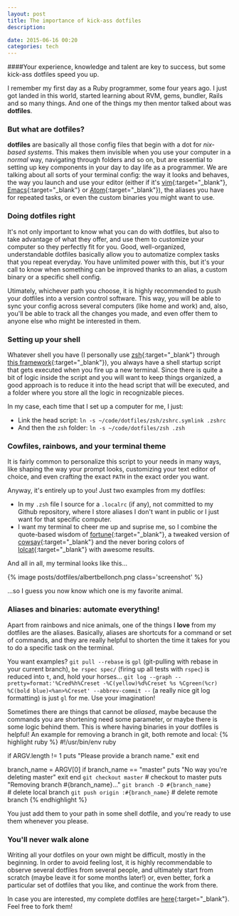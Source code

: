 ```yaml
---
layout: post
title: The importance of kick-ass dotfiles
description:

date: 2015-06-16 00:20
categories: tech
---
```


####Your experience, knowledge and talent are key to success, but some kick-ass dotfiles speed you up.

I remember my first day as a Ruby programmer, some four years ago. I just got landed in this world, started learning about RVM, gems, bundler, Rails and so many things. And one of the things my then mentor talked about was **dotfiles**.

### But what are dotfiles?

**dotfiles** are basically all those config files that begin with a dot for *nix-based systems*. This makes them invisible when you use your computer in a *normal* way, navigating through folders and so on, but are essential to setting up key components in your day to day life as a programmer. We are talking about all sorts of your terminal config: the way it looks and behaves, the way you launch and use your editor (either if it's [vim](http://www.vim.org/){:target="_blank"}, [Emacs](http://www.gnu.org/software/emacs/){:target="_blank"} or [Atom](https://atom.io/){:target="_blank"}), the aliases you have for repeated tasks, or even the custom binaries you might want to use.

### Doing dotfiles right

It's not only important to know what you can do with dotfiles, but also to take advantage of what they offer, and use them to customize your computer so they perfectly fit for you. Good, well-organized, understandable dotfiles basically allow you to automatize complex tasks that you repeat everyday. You have unlimited power with this, but it's your call to know when something can be improved thanks to an alias, a custom binary  or a specific shell config.

Utimately, whichever path you choose, it is highly recommended to push your dotfiles into a version control software. This way, you will be able to sync your config across several computers (like home and work) and, also, you'll be able to track all the changes you made, and even offer them to anyone else who might be interested in them.

### Setting up your shell

Whatever shell you have (I personally use [zsh](http://www.zsh.org/){:target="_blank"} through [this framework](https://github.com/robbyrussell/oh-my-zsh){:target="_blank"}), you always have a shell startup script that gets executed when you fire up a new terminal. Since there is quite a bit of logic inside the script and you will want to keep things organized, a good approach is to reduce it into the head script that will be executed, and a folder where you store all the logic in recognizable pieces.

In my case, each time that I set up a computer for me, I just:

- Link the head script: `ln -s ~/code/dotfiles/zsh/zshrc.symlink .zshrc`
- And then the `zsh` folder: `ln -s ~/code/dotfiles/zsh .zsh`

### Cowfiles, rainbows, and your terminal theme

It is fairly common to personalize this script to your needs in many ways, like shaping the way your prompt looks, customizing your text editor of choice, and even crafting the exact `PATH` in the exact order you want.

Anyway, it's entirely up to you! Just two examples from my dotfiles:

- In my `.zsh` file I source for a `.localrc` (if any), not committed to my Github repository, where I store aliases I don't want in public or I just want for that specific computer.
- I want my terminal to cheer me up and suprise me, so I combine the quote-based wisdom of [fortune](https://en.wikipedia.org/wiki/Fortune_(Unix)){:target="_blank"}, a tweaked version of [cowsay](https://en.wikipedia.org/wiki/Cowsay){:target="_blank"} and the never boring colors of [lolcat](https://github.com/busyloop/lolcat){:target="_blank"} with awesome results.

And all in all, my terminal looks like this...

{% image posts/dotfiles/albertbellonch.png class='screenshot' %}

...so I guess you now know which one is my favorite animal.

### Aliases and binaries: automate everything!

Apart from rainbows and nice animals, one of the things I **love** from my dotfiles are the aliases. Basically, aliases are shortcuts for a command or set of commands, and they are really helpful to shorten the time it takes for you to do a specific task on the terminal.

You want examples? `git pull --rebase` is `gpl` (git-pulling with rebase in your current branch), `be rspec spec/` (firing up all tests with `rspec`) is reduced into `t`, and, hold your horses... `git log --graph --pretty=format:'%Cred%h%Creset -%C(yellow)%d%Creset %s %Cgreen(%cr) %C(bold blue)<%an>%Creset' --abbrev-commit --` (a really nice git log formatting) is just `gl` for me. Use your imagination!

Sometimes there are things that cannot be *aliased*, maybe because the commands you are shortening need some parameter, or maybe there is some logic behind them. This is where having binaries in your dotfiles is helpful! An example for removing a branch in git, both remote and local:
{% highlight ruby %}
#!/usr/bin/env ruby

if ARGV.length != 1
  puts "Please provide a branch name."
  exit
end

branch_name = ARGV[0]
if branch_name == "master"
  puts "No way you're deleting master"
  exit
end
`git checkout master` # checkout to master
puts "Removing branch #{branch_name}..."
`git branch -D #{branch_name}` # delete local branch
`git push origin :#{branch_name}` # delete remote branch
{% endhighlight %}

You just add them to your path in some shell dotfile, and you're ready to use them whenever you please.

### You'll never walk alone

Writing all your dotfiles on your own might be difficult, mostly in the beginning. In order to avoid feeling lost, it is highly recommendable to observe several dotfiles from several people, and ultimately start from scratch (maybe leave it for some months later!) or, even better, fork a particular set of dotfiles that you like, and continue the work from there.

In case you are interested, my complete dotfiles are [here](https://github.com/albertbellonch/dotfiles){:target="_blank"}. Feel free to fork them!
